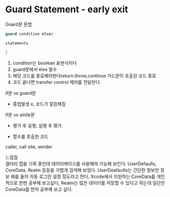 # Guard Statement - early exit

Guard문 문법
```swift
guard condition else{

statements

}
```
1. condition는  boolean 표현식이다
2. guard문에서 else 필수
3. 해당 코드를 중료해야한다return.throw,continue 가드문이 호출된 코드 종료
4. 코드 끝나면 transfer control 제어를 전달한다.

 if문 vs guard문

- 중첩발생 x, 코드가 깔끔해짐

 if문 vs while문

- 평가 후 실행, 실행 후 평가

- 함수를 호출한 코드

caller, call site, sender


느낌점<br>
갤러리 앱을 기획 중인데 데이터베이스를 사용해야 가능해 보인다. UserDefaults, CoreData, Realm 등등을 가볍게 검색해 보았다. 
UserDeafaults는 간단한 정보만 정보 예를 들어 자동 로그인 설정 정도라고 한다, Xcode에서 지원하는 CoreData를 개인적으로 한번 공부해 보고싶다, Realm는 많은 데이터를 저장할 수 있다고 하는데
일단은 CoreData를 먼저 공부해 보고 싶다.
